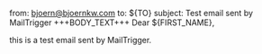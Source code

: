 from: bjoern@bjoernkw.com
to: ${TO}
subject: Test email sent by MailTrigger
+++BODY_TEXT+++
Dear ${FIRST_NAME},

this is a test email sent by MailTrigger.
